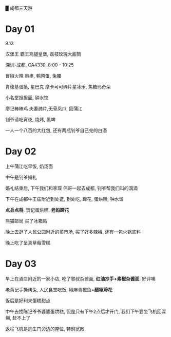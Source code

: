 █ 成都三天游

# Day 01

9.13

汉堡王 霸王鸡腿皇堡, 荔枝玫瑰大甜筒

深圳-成都, CA4330, 8:00 - 10:25

冒椒火辣 串串, 鹌鹑蛋, 兔腰

肯德基蛋挞, 星巴克 摩卡可可碎片星冰乐, 焦糖玛奇朵

小名堂担担面, 钟水饺

廖记棒棒鸡 夫妻肺片,无骨凤爪, 回蒲江

钊爷请吃宵夜, 烧烤, 黑啤

一人一个八百的大红包, 还有两瓶钊爷自己兑的白酒

# Day 02

上午蒲江吃早饭, 奶汤面

中午是钊爷婚礼

婚礼结束后, 下午我们和李琛 伟哥一起去成都, 钊爷帮我们叫的滴滴

下午在成都牛王庙附近到处逛, 到处吃, 蹄花, 蛋烘糕, 钟水饺

**点兵点将**, 贺记蛋烘糕, **老妈蹄花**

熊猫邮局 买了冰箱贴

晚上去逛了人民公园附近的菜市场, 买了好多辣椒, 还有一包火锅底料

晚上吃了呈真草莓雪糕

# Day 03

早上在酒店附近的一家小店, 吃了黎叔杂酱面, **红油抄手+素椒杂酱面**, 好评噢 

老黄记手撕烤兔, 人民食堂吃饭, 椒麻青椒鱼+**醋椒蹄花**

饭后是好利来蛋糕甜点

中午去找陈记爷爷婆婆蛋烘糕, 但是只有下午2点后才开门, 我们下午要坐飞机回深圳, 赶不上了

返程飞机是逃生门旁边的座位, 特别宽敞
